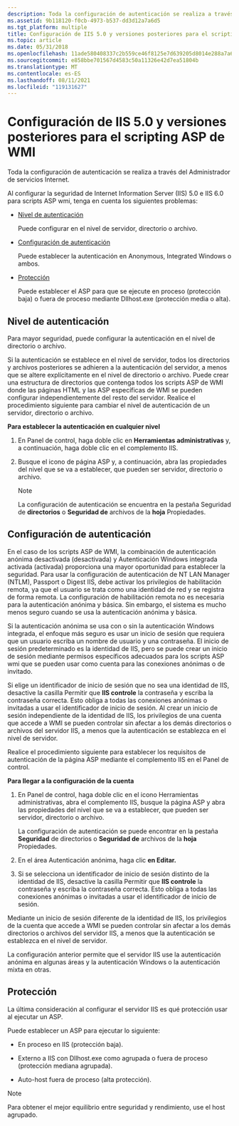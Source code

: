 ```yaml
---
description: Toda la configuración de autenticación se realiza a través del Administrador de servicios Internet.
ms.assetid: 9b118120-f0cb-4973-b537-dd3d12a7a6d5
ms.tgt_platform: multiple
title: Configuración de IIS 5.0 y versiones posteriores para el scripting ASP de WMI
ms.topic: article
ms.date: 05/31/2018
ms.openlocfilehash: 11ade580408337c2b559ce46f8125e7d639205d8014e288a7a63d9730fde3fba
ms.sourcegitcommit: e858bbe701567d4583c50a11326e42d7ea51804b
ms.translationtype: MT
ms.contentlocale: es-ES
ms.lasthandoff: 08/11/2021
ms.locfileid: "119131627"
---
```

# <a name="configuring-iis-50-and-later-for-wmi-asp-scripting"></a>Configuración de IIS 5.0 y versiones posteriores para el scripting ASP de WMI

Toda la configuración de autenticación se realiza a través del Administrador de servicios Internet.

Al configurar la seguridad de Internet Information Server (IIS) 5.0 e IIS 6.0 para scripts ASP wmi, tenga en cuenta los siguientes problemas:

-   [Nivel de autenticación](#authentication-level)

    Puede configurar en el nivel de servidor, directorio o archivo.

-   [Configuración de autenticación](#authentication-setting)

    Puede establecer la autenticación en Anonymous, Integrated Windows o ambos.

-   [Protección](#protection)

    Puede establecer el ASP para que se ejecute en proceso (protección baja) o fuera de proceso mediante Dllhost.exe (protección media o alta).

## <a name="authentication-level"></a>Nivel de autenticación

Para mayor seguridad, puede configurar la autenticación en el nivel de directorio o archivo.

Si la autenticación se establece en el nivel de servidor, todos los directorios y archivos posteriores se adhieren a la autenticación del servidor, a menos que se altere explícitamente en el nivel de directorio o archivo. Puede crear una estructura de directorios que contenga todos los scripts ASP de WMI donde las páginas HTML y las ASP específicas de WMI se pueden configurar independientemente del resto del servidor. Realice el procedimiento siguiente para cambiar el nivel de autenticación de un servidor, directorio o archivo.

**Para establecer la autenticación en cualquier nivel**

1.  En Panel de control, haga doble clic en **Herramientas administrativas** y, a continuación, haga doble clic en el complemento IIS.

2.  Busque el icono de página ASP y, a continuación, abra las propiedades del nivel que se va a establecer, que pueden ser servidor, directorio o archivo.

    > [!Note]  
    > La configuración de autenticación se encuentra en la pestaña Seguridad de **directorios** o **Seguridad de** archivos de la **hoja** Propiedades.

     

## <a name="authentication-setting"></a>Configuración de autenticación

En el caso de los scripts ASP de WMI, la combinación de autenticación anónima desactivada (desactivada) y Autenticación Windows integrada activada (activada) proporciona una mayor oportunidad para establecer la seguridad. Para usar la configuración de autenticación de NT LAN Manager (NTLM), Passport o Digest IIS, debe activar los privilegios de habilitación remota, ya que el usuario se trata como una identidad de red y se registra de forma remota. La configuración de habilitación remota no es necesaria para la autenticación anónima y básica. Sin embargo, el sistema es mucho menos seguro cuando se usa la autenticación anónima y básica.

Si la autenticación anónima se usa con o sin la autenticación Windows integrada, el enfoque más seguro es usar un inicio de sesión que requiera que un usuario escriba un nombre de usuario y una contraseña. El inicio de sesión predeterminado es la identidad de IIS, pero se puede crear un inicio de sesión mediante permisos específicos adecuados para los scripts ASP wmi que se pueden usar como cuenta para las conexiones anónimas o de invitado.

Si elige un identificador de inicio de sesión que no sea una identidad de IIS, desactive la casilla Permitir que **IIS controle** la contraseña y escriba la contraseña correcta. Esto obliga a todas las conexiones anónimas o invitadas a usar el identificador de inicio de sesión. Al crear un inicio de sesión independiente de la identidad de IIS, los privilegios de una cuenta que accede a WMI se pueden controlar sin afectar a los demás directorios o archivos del servidor IIS, a menos que la autenticación se establezca en el nivel de servidor.

Realice el procedimiento siguiente para establecer los requisitos de autenticación de la página ASP mediante el complemento IIS en el Panel de control.

**Para llegar a la configuración de la cuenta**

1.  En Panel de control, haga doble  clic en el icono Herramientas administrativas, abra el complemento IIS, busque la página ASP y abra las propiedades del nivel que se va a establecer, que pueden ser servidor, directorio o archivo.

    La configuración de autenticación se puede encontrar en la pestaña **Seguridad** de directorios o **Seguridad de** archivos de la **hoja** Propiedades.

2.  En el área Autenticación anónima, haga clic **en Editar.**

3.  Si se selecciona un identificador de inicio de sesión distinto de la identidad de IIS, desactive la casilla Permitir que **IIS controle** la contraseña y escriba la contraseña correcta. Esto obliga a todas las conexiones anónimas o invitadas a usar el identificador de inicio de sesión.

Mediante un inicio de sesión diferente de la identidad de IIS, los privilegios de la cuenta que accede a WMI se pueden controlar sin afectar a los demás directorios o archivos del servidor IIS, a menos que la autenticación se establezca en el nivel de servidor.

La configuración anterior permite que el servidor IIS use la autenticación anónima en algunas áreas y la autenticación Windows o la autenticación mixta en otras.

## <a name="protection"></a>Protección

La última consideración al configurar el servidor IIS es qué protección usar al ejecutar un ASP.

Puede establecer un ASP para ejecutar lo siguiente:

-   En proceso en IIS (protección baja).

-   Externo a IIS con Dllhost.exe como agrupada o fuera de proceso (protección mediana agrupada).

-   Auto-host fuera de proceso (alta protección).

> [!Note]  
> Para obtener el mejor equilibrio entre seguridad y rendimiento, use el host agrupado.

 

 

 



